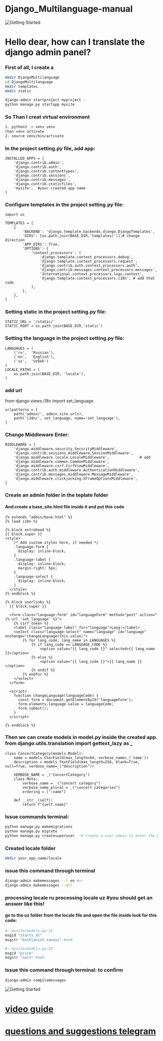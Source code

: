 # Django_Multilanguage-manual
![Getting Started](./static/admin/img/image1.jpg) 
# Hello dear, how can I translate the django admin panel?

### First of all, I create a 

```bash
mkdir DjangoMultilanguage
cd DjangoMultilanguage
mkdir templates
mkdir static

django-admin startproject myproject .
python manage.py startapp mysite


```
### So Than I creat virtual environment
```bash
1. python3 -m venv venv
than venv activate
2. source venv/bin/activate
```

### In the project setting.py file, add app:

```
INSTALLED_APPS = [
    'django.contrib.admin',
    'django.contrib.auth',
    'django.contrib.contenttypes',
    'django.contrib.sessions',
    'django.contrib.messages',
    'django.contrib.staticfiles',
    'mysite',  #your created app name
]
```
### Configure templates in the project setting.py file:
```
import os

TEMPLATES = [
    {
        'BACKEND': 'django.template.backends.django.DjangoTemplates',
        'DIRS': [os.path.join(BASE_DIR,'templates/')],# change direction
        'APP_DIRS': True,
        'OPTIONS': {
            'context_processors': [
                'django.template.context_processors.debug',
                'django.template.context_processors.request',
                'django.contrib.auth.context_processors.auth',
                'django.contrib.messages.context_processors.messages',
                'International.context_processors.logo_context',
                'django.template.context_processors.i18n', # add that code
            ],
        },
    },
]
```
### Setting static in the project setting.py file:
```
STATIC_URL = '/static/'
STATIC_ROOT = os.path.join(BASE_DIR,'static')
```
### Setting the language in the project setting.py file:
```
LANGUAGES = (
    ('ru',  'Russian'),
    ('en',  'English'),
    ('uz',  'Uzbek')
)
LOCALE_PATHS = (
    os.path.join(BASE_DIR, 'locale'),
)
```

### add url
from django.views.i18n import set_language
```
urlpatterns = [
    path('admin/', admin.site.urls),
    path('i18n/', set_language, name='set_language'),
]
```
### Change Middleware Enter:
```
MIDDLEWARE = [
    'django.middleware.security.SecurityMiddleware',
    'django.contrib.sessions.middleware.SessionMiddleware',
    'django.middleware.locale.LocaleMiddleware',              # add
    'django.middleware.common.CommonMiddleware',
    'django.middleware.csrf.CsrfViewMiddleware',
    'django.contrib.auth.middleware.AuthenticationMiddleware',
    'django.contrib.messages.middleware.MessageMiddleware',
    'django.middleware.clickjacking.XFrameOptionsMiddleware',
]

```

### Create an admin folder in the teplate folder
#### And create a base_site.html file inside it and put this code
```
{% extends "admin/base.html" %}
{% load i18n %}

{% block extrahead %}
{{ block.super }}
<style>
    /* Add custom styles here, if needed */
    .language-form {
      display: inline-block;
    }
    .language-label {
      display: inline-block;
      margin-right: 5px;
    }
    .language-select {
      display: inline-block;
    }
  </style>
{% endblock %}

{% block userlinks %}
  {{ block.super }}

  <form class="language-form" id="languageForm" method="post" action="{% url 'set_language' %}">
    {% csrf_token %}
    <label class="language-label" for="language">Lang:</label>
    <select class="language-select" name="language" id="language" onchange="changeLanguage(this.value)">
        {% for lang_code, lang_name in LANGUAGES %}
            {% if lang_code == LANGUAGE_CODE %}
                <option value="{{ lang_code }}" selected>{{ lang_name }}</option>
            {% else %}
                <option value="{{ lang_code }}">{{ lang_name }}</option>
            {% endif %}
        {% endfor %}
    </select>
  </form>

  <script>
    function changeLanguage(languageCode) {
      const form = document.getElementById('languageForm');
      form.elements.language.value = languageCode;
      form.submit();
    }
  </script>

{% endblock %}
```

### Then we can create models in model.py inside the created app. from django.utils.translation import gettext_lazy as _
```
class ConcertCategory(models.Model):
    name = models.CharField(max_length=64, verbose_name=_('name'))
    description = models.TextField(max_length=256, blank=True, null=True, verbose_name=_("description"))

    VERBOSE_NAME = _('ConcertCategory')
    class Meta:
        verbose_name = _("concert category")
        verbose_name_plural = _("concert categories")
        ordering = ["-name"]

    def __str__(self):
        return f"{self.name}"
```

### Issue commands terminal:
```bash
python manage.py makemigrations
python manage.py migrate
python manage.py createsuperuser   # Create a user admin to enter the product from the section
```

### Created locale folder
```bash
mkdir your_app_name/lacale
```
### issue this command through terminal
```bash
django-admin makemessages --l en #or
django-admin makemessages --all
```
### processing locale ru processing locale uz #you should get an answer like this!
#### go to the uz folder from the locale file and open the file inside look for this code:
```bash
#: mysite/models.py:21
msgid "starts_at"
msgstr "boshlanish sanasi" #add

#: mysite/models.py:22
msgid "price"
msgstr "narx" #add
```

### Issue this command through terminal: to confirm
```bash
django-admin compilemessages
```

![Getting Started](./static/admin/img/image.png) 


# [video guide](https://www.youtube.com/watch?v=gVs4GPyXbJk&t=641s)
# [questions and suggestions telegram](https://t.me/majidov_diyorbek)


